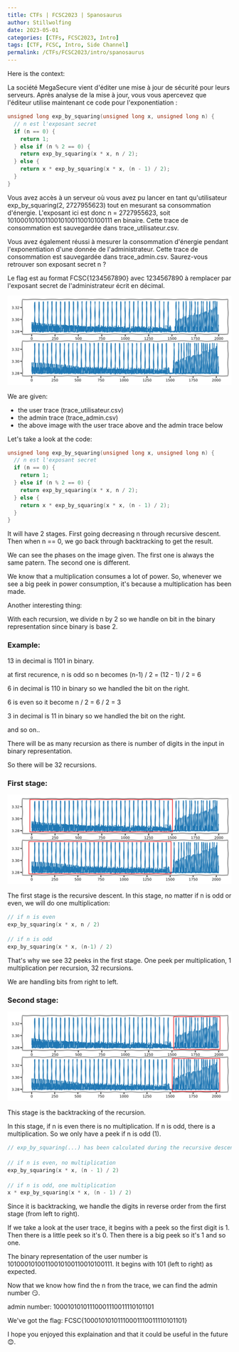 ```yaml
---
title: CTFs | FCSC2023 | Spanosaurus
author: Stillwolfing
date: 2023-05-01
categories: [CTFs, FCSC2023, Intro]
tags: [CTF, FCSC, Intro, Side Channel]
permalink: /CTFs/FCSC2023/intro/spanosaurus
---
```


Here is the context:

La société MegaSecure vient d'éditer une mise à jour de sécurité pour leurs serveurs. Après analyse de la mise à jour, vous vous apercevez que l'éditeur utilise maintenant ce code pour l'exponentiation :

```c
unsigned long exp_by_squaring(unsigned long x, unsigned long n) {
  // n est l'exposant secret
  if (n == 0) {
    return 1;
  } else if (n % 2 == 0) {
    return exp_by_squaring(x * x, n / 2);
  } else {
    return x * exp_by_squaring(x * x, (n - 1) / 2);
  }
}
```

Vous avez accès à un serveur où vous avez pu lancer en tant qu'utilisateur exp_by_squaring(2, 2727955623) tout en mesurant sa consommation d'énergie. L'exposant ici est donc n = 2727955623, soit 10100010100110010100110010100111 en binaire. Cette trace de consommation est sauvegardée dans trace_utilisateur.csv.

Vous avez également réussi à mesurer la consommation d'énergie pendant l'exponentiation d'une donnée de l'administrateur. Cette trace de consommation est sauvegardée dans trace_admin.csv. Saurez-vous retrouver son exposant secret n ?

Le flag est au format FCSC{1234567890} avec 1234567890 à remplacer par l'exposant secret de l'administrateur écrit en décimal.

![traces](/assets/img/CTFs/FCSC2023/Intro/spanosaurus/traces_context.png)

We are given:
- the user trace (trace_utilisateur.csv)
- the admin trace (trace_admin.csv)
- the above image with the user trace above and the admin trace below

Let's take a look at the code:

```c
unsigned long exp_by_squaring(unsigned long x, unsigned long n) {
  // n est l'exposant secret
  if (n == 0) {
    return 1;
  } else if (n % 2 == 0) {
    return exp_by_squaring(x * x, n / 2);
  } else {
    return x * exp_by_squaring(x * x, (n - 1) / 2);
  }
}
```

It will have 2 stages. First going decreasing n through recursive descent. Then when n == 0, we go back through backtracking to get the result.

We can see the phases on the image given. The first one is always the same patern. The second one is different.

We know that a multiplication consumes a lot of power. So, whenever we see a big peek in power consumption, it's because a multiplication has been made.

Another interesting thing:

With each recursion, we divide n by 2 so we handle on bit in the binary representation since binary is base 2.

### Example:

13 in decimal is 1101 in binary.

at first recurence, n is odd so n becomes (n-1) / 2 = (12 - 1) / 2 = 6

6 in decimal is 110 in binary so we handled the bit on the right.

6 is even so it become n / 2 = 6 / 2 = 3

3 in decimal is 11 in binary so we handled the bit on the right.

and so on..

There will be as many recursion as there is number of digits in the input in binary representation.

So there will be 32 recursions.

### First stage:

![traces](/assets/img/CTFs/FCSC2023/Intro/spanosaurus/first_stage.png)

The first stage is the recursive descent.
In this stage, no matter if n is odd or even, we will do one multiplication:

```c
// if n is even
exp_by_squaring(x * x, n / 2)

// if n is odd
exp_by_squaring(x * x, (n-1) / 2)
```

That's why we see 32 peeks in the first stage. One peek per multiplication, 1 multiplication per recursion, 32 recursions.

We are handling bits from right to left.

### Second stage:

![traces](/assets/img/CTFs/FCSC2023/Intro/spanosaurus/second_stage.png)

This stage is the backtracking of the recursion.

In this stage, if n is even there is no multiplication. If n is odd, there is a multiplication. So we only have a peek if n is odd (1).

```c
// exp_by_squaring(...) has been calculated during the recursive descent.

// if n is even, no multiplication
exp_by_squaring(x * x, (n - 1) / 2)

// if n is odd, one multiplication
x * exp_by_squaring(x * x, (n - 1) / 2)
```

Since it is backtracking, we handle the digits in reverse order from the first stage (from left to right).

If we take a look at the user trace, it begins with a peek so the first digit is 1. Then there is a little peek so it's 0. Then there is a big peek so it's 1 and so one.

The binary representation of the user number is 10100010100110010100110010100111. It begins with 101 (left to right) as expected.

Now that we know how find the n from the trace, we can find the admin number 😏.

admin number:
10001010101110001110011110101101

We've got the flag: FCSC{10001010101110001110011110101101}

I hope you enjoyed this explaination and that it could be useful in the future 😊.
